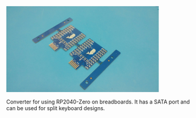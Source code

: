 <img src="img/mounting-example.jpg" width="80%">

Converter for using RP2040-Zero on breadboards.
It has a SATA port and can be used for split keyboard designs.